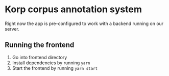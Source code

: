 # Korp corpus annotation system

Right now the app is pre-configured to work with a backend running on our server.

## Running the frontend

1. Go into frontend directory
2. Install dependencies by running `yarn`
3. Start the frontend by running `yarn start`
